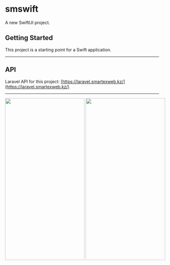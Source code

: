 # smswift

A new SwiftUI project.

## Getting Started

This project is a starting point for a Swift application.

***

## API

Laravel API for this project: [https://laravel.smartexweb.kz/](https://laravel.smartexweb.kz/)

***

<div align="center">
  <div style="display: flex; align-items: flex-start;">
    <img src="Screenshots/54jyda.gif" width="260" height="530"/>&nbsp;
    <img src="Screenshots/54jyin.gif" width="260" height="530"/>
  </div>
</div>
